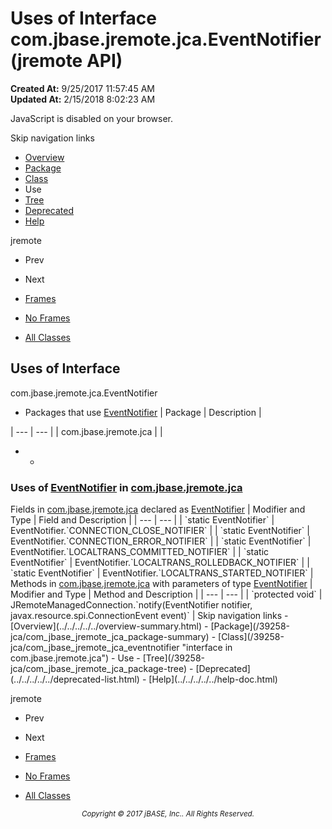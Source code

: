 # Uses of Interface com.jbase.jremote.jca.EventNotifier (jremote   API)

**Created At:** 9/25/2017 11:57:45 AM  
**Updated At:** 2/15/2018 8:02:23 AM  

<script type="text/javascript"><!--
    try {
        if (location.href.indexOf('is-external=true') == -1) {
            parent.document.title="Uses of Interface com.jbase.jremote.jca.EventNotifier (jremote   API)";
        }
    }
    catch(err) {
    }
//--></script><noscript><div>JavaScript is disabled on your browser.</div></noscript><!-- ========= START OF TOP NAVBAR ======= -->
<!--   -->
Skip navigation links
<!--   -->
- [Overview](../../../../../overview-summary.html)
- [Package](/39258-jca/com_jbase_jremote_jca_package-summary)
- [Class](/39258-jca/com_jbase_jremote_jca_eventnotifier "interface in com.jbase.jremote.jca")
- Use
- [Tree](/39258-jca/com_jbase_jremote_jca_package-tree)
- [Deprecated](../../../../../deprecated-list.html)
- [Help](../../../../../help-doc.html)


jremote <br>

- Prev
- Next


- [Frames](../../../../../index.html?com/jbase/jremote/jca/class-use//39261-class-use/com_jbase_jremote_jca_class-use_EventNotifier)
- [No Frames](/39261-class-use/com_jbase_jremote_jca_class-use_EventNotifier)


- [All Classes](../../../../../allclasses-noframe.html)


<script type="text/javascript"><!--
  allClassesLink = document.getElementById("allclasses_navbar_top");
  if(window==top) {
    allClassesLink.style.display = "block";
  }
  else {
    allClassesLink.style.display = "none";
  }
  //--></script>
<!--   -->
<!-- ========= END OF TOP NAVBAR ========= -->
## Uses of Interface
com.jbase.jremote.jca.EventNotifier

- <caption><span>Packages that use <a href="/39258-jca/com_jbase_jremote_jca_eventnotifier" title="interface in com.jbase.jremote.jca">EventNotifier</a></span><span class="tabEnd"> </span></caption>| Package | Description |
| --- | --- |
| com.jbase.jremote.jca |   |
- - <!--   -->
### Uses of [EventNotifier](/39258-jca/com_jbase_jremote_jca_eventnotifier "interface in com.jbase.jremote.jca") in [com.jbase.jremote.jca](/39258-jca/com_jbase_jremote_jca_package-summary)


<caption><span>Fields in <a href="/39258-jca/com_jbase_jremote_jca_package-summary">com.jbase.jremote.jca</a> declared as <a href="/39258-jca/com_jbase_jremote_jca_eventnotifier" title="interface in com.jbase.jremote.jca">EventNotifier</a></span><span class="tabEnd"> </span></caption>| Modifier and Type | Field and Description |
| --- | --- |
| `static EventNotifier` | EventNotifier.`CONNECTION_CLOSE_NOTIFIER`  |
| `static EventNotifier` | EventNotifier.`CONNECTION_ERROR_NOTIFIER`  |
| `static EventNotifier` | EventNotifier.`LOCALTRANS_COMMITTED_NOTIFIER`  |
| `static EventNotifier` | EventNotifier.`LOCALTRANS_ROLLEDBACK_NOTIFIER`  |
| `static EventNotifier` | EventNotifier.`LOCALTRANS_STARTED_NOTIFIER`  |



<caption><span>Methods in <a href="/39258-jca/com_jbase_jremote_jca_package-summary">com.jbase.jremote.jca</a> with parameters of type <a href="/39258-jca/com_jbase_jremote_jca_eventnotifier" title="interface in com.jbase.jremote.jca">EventNotifier</a></span><span class="tabEnd"> </span></caption>| Modifier and Type | Method and Description |
| --- | --- |
| `protected void` | JRemoteManagedConnection.`notify(EventNotifier notifier,<br>      javax.resource.spi.ConnectionEvent event)`  |
<!-- ======= START OF BOTTOM NAVBAR ====== -->
<!--   -->
Skip navigation links
<!--   -->
- [Overview](../../../../../overview-summary.html)
- [Package](/39258-jca/com_jbase_jremote_jca_package-summary)
- [Class](/39258-jca/com_jbase_jremote_jca_eventnotifier "interface in com.jbase.jremote.jca")
- Use
- [Tree](/39258-jca/com_jbase_jremote_jca_package-tree)
- [Deprecated](../../../../../deprecated-list.html)
- [Help](../../../../../help-doc.html)


jremote <br>

- Prev
- Next


- [Frames](../../../../../index.html?com/jbase/jremote/jca/class-use//39261-class-use/com_jbase_jremote_jca_class-use_EventNotifier)
- [No Frames](/39261-class-use/com_jbase_jremote_jca_class-use_EventNotifier)


- [All Classes](../../../../../allclasses-noframe.html)


<script type="text/javascript"><!--
  allClassesLink = document.getElementById("allclasses_navbar_bottom");
  if(window==top) {
    allClassesLink.style.display = "block";
  }
  else {
    allClassesLink.style.display = "none";
  }
  //--></script>
<!--   -->
<!-- ======== END OF BOTTOM NAVBAR ======= -->
<small>			<center>			<i>Copyright © 2017 jBASE, Inc.. All Rights Reserved.</i>		</center></small>

